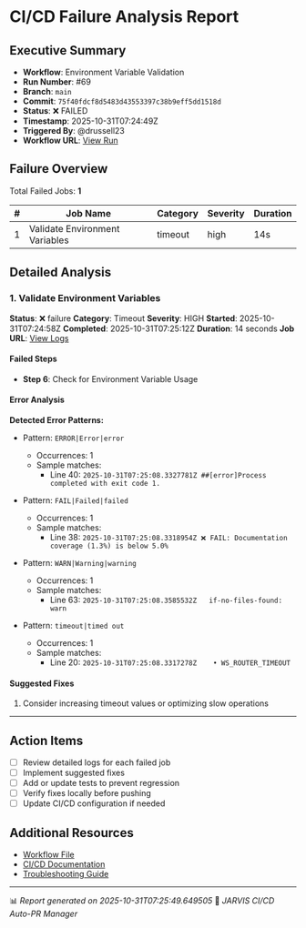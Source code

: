 # CI/CD Failure Analysis Report

## Executive Summary

- **Workflow**: Environment Variable Validation
- **Run Number**: #69
- **Branch**: `main`
- **Commit**: `75f40fdcf8d5483d43553397c38b9eff5dd1518d`
- **Status**: ❌ FAILED
- **Timestamp**: 2025-10-31T07:24:49Z
- **Triggered By**: @drussell23
- **Workflow URL**: [View Run](https://github.com/drussell23/JARVIS-AI/actions/runs/18965737572)

## Failure Overview

Total Failed Jobs: **1**

| # | Job Name | Category | Severity | Duration |
|---|----------|----------|----------|----------|
| 1 | Validate Environment Variables | timeout | high | 14s |

## Detailed Analysis

### 1. Validate Environment Variables

**Status**: ❌ failure
**Category**: Timeout
**Severity**: HIGH
**Started**: 2025-10-31T07:24:58Z
**Completed**: 2025-10-31T07:25:12Z
**Duration**: 14 seconds
**Job URL**: [View Logs](https://github.com/drussell23/JARVIS-AI/actions/runs/18965737572/job/54161886728)

#### Failed Steps

- **Step 6**: Check for Environment Variable Usage

#### Error Analysis

**Detected Error Patterns:**

- Pattern: `ERROR|Error|error`
  - Occurrences: 1
  - Sample matches:
    - Line 40: `2025-10-31T07:25:08.3327781Z ##[error]Process completed with exit code 1.`

- Pattern: `FAIL|Failed|failed`
  - Occurrences: 1
  - Sample matches:
    - Line 38: `2025-10-31T07:25:08.3318954Z ❌ FAIL: Documentation coverage (1.3%) is below 5.0%`

- Pattern: `WARN|Warning|warning`
  - Occurrences: 1
  - Sample matches:
    - Line 63: `2025-10-31T07:25:08.3585532Z   if-no-files-found: warn`

- Pattern: `timeout|timed out`
  - Occurrences: 1
  - Sample matches:
    - Line 20: `2025-10-31T07:25:08.3317278Z    • WS_ROUTER_TIMEOUT`

#### Suggested Fixes

1. Consider increasing timeout values or optimizing slow operations

---

## Action Items

- [ ] Review detailed logs for each failed job
- [ ] Implement suggested fixes
- [ ] Add or update tests to prevent regression
- [ ] Verify fixes locally before pushing
- [ ] Update CI/CD configuration if needed

## Additional Resources

- [Workflow File](.github/workflows/)
- [CI/CD Documentation](../../docs/ci-cd/)
- [Troubleshooting Guide](../../docs/troubleshooting/)

---

📊 *Report generated on 2025-10-31T07:25:49.649505*
🤖 *JARVIS CI/CD Auto-PR Manager*
